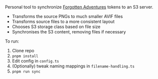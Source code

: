 Personal tool to synchronize [Forgotten Adventures](https://www.forgotten-adventures.net/) tokens to an S3 server.

- Transforms the source PNGs to much smaller AVIF files
- Transforms source files to a more consistent layout
- Chooses S3 storage class based on file size
- Synchronises the S3 content, removing files if necessary

To run:

1. Clone repo
2. `pnpm install`
3. Edit config in `config.ts`
4. (Optionally) tweak naming mappings in `filename-handling.ts`
5. `pnpm run sync`
